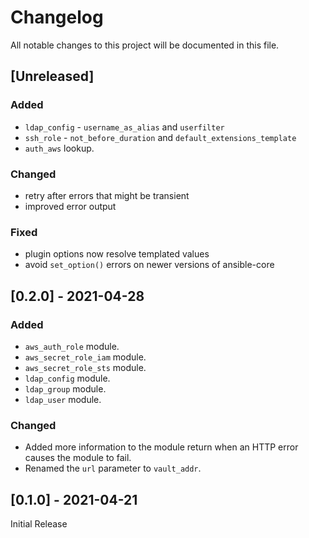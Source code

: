 # Changelog
All notable changes to this project will be documented in this file.

## [Unreleased]

### Added
- `ldap_config` - `username_as_alias` and `userfilter`
- `ssh_role` - `not_before_duration` and `default_extensions_template`
- `auth_aws` lookup.

### Changed
- retry after errors that might be transient
- improved error output

### Fixed
- plugin options now resolve templated values
- avoid `set_option()` errors on newer versions of ansible-core

## [0.2.0] - 2021-04-28

### Added
- `aws_auth_role` module.
- `aws_secret_role_iam` module.
- `aws_secret_role_sts` module.
- `ldap_config` module.
- `ldap_group` module.
- `ldap_user` module.

### Changed
- Added more information to the module return when an HTTP error causes the
  module to fail.
- Renamed the `url` parameter to `vault_addr`.

## [0.1.0] - 2021-04-21

Initial Release

